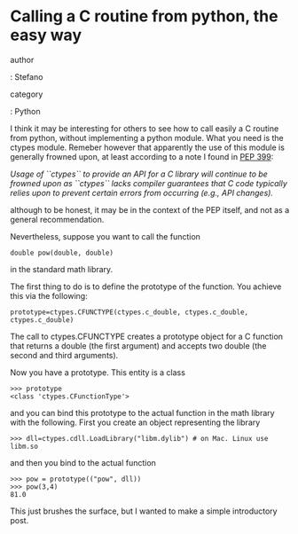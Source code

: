 Calling a C routine from python, the easy way
=============================================

author

:   Stefano

category

:   Python

I think it may be interesting for others to see how to call easily a C
routine from python, without implementing a python module. What you need
is the ctypes module. Remeber however that apparently the use of this
module is generally frowned upon, at least according to a note I found
in [PEP 399](http://www.python.org/dev/peps/pep-0399/):

*Usage of \`\`ctypes\`\` to provide an API for a C library will continue
to be frowned upon as \`\`ctypes\`\` lacks compiler guarantees that C
code typically relies upon to prevent certain errors from occurring
(e.g., API changes).*

although to be honest, it may be in the context of the PEP itself, and
not as a general recommendation.

Nevertheless, suppose you want to call the function

``` {.c}
double pow(double, double)
```

in the standard math library.

The first thing to do is to define the prototype of the function. You
achieve this via the following:

``` {.python}
prototype=ctypes.CFUNCTYPE(ctypes.c_double, ctypes.c_double, ctypes.c_double)
```

The call to ctypes.CFUNCTYPE creates a prototype object for a C function
that returns a double (the first argument) and accepts two double (the
second and third arguments).

Now you have a prototype. This entity is a class

``` {.python}
>>> prototype
<class 'ctypes.CFunctionType'>
```

and you can bind this prototype to the actual function in the math
library with the following. First you create an object representing the
library

``` {.python}
>>> dll=ctypes.cdll.LoadLibrary("libm.dylib") # on Mac. Linux use libm.so
```

and then you bind to the actual function

``` {.python}
>>> pow = prototype(("pow", dll))
>>> pow(3,4)
81.0
```

This just brushes the surface, but I wanted to make a simple
introductory post.

